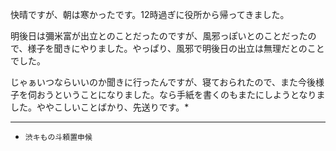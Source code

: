 快晴ですが、朝は寒かったです。12時過ぎに役所から帰ってきました。

明後日は彌米富が出立とのことだったのですが、風邪っぽいとのことだったので、様子を聞きにやりました。やっぱり、風邪で明後日の出立は無理だとのことでした。

じゃぁいつならいいのか聞きに行ったんですが、寝ておられたので、また今後様子を伺おうということになりました。なら手紙を書くのもまたにしようとなりました。ややこしいことばかり、先送りです。*

***
* `渋キもの斗頼置申候`
